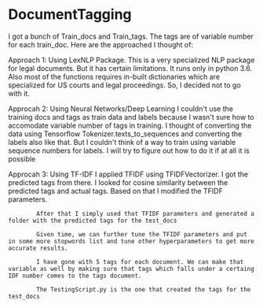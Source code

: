# DocumentTagging
I got a bunch of Train_docs and Train_tags. The tags are of variable number for each train_doc. Here are the approached I thought of:

Approach 1: Using LexNLP Package. 
            This is a very specialized NLP package for legal documents. But it has certain limitations. It runs only in python 3.6.
			Also most of the functions requires in-built dictionaries which are specialized for US courts and legal proceedings.
			So, I decided not to go with it. 
			
Approcah 2: Using Neural Networks/Deep Learning
            I couldn't use the training docs and tags as train data and labels because I wasn't sure how to accomodate variable number of tags in training.
			I thought of converting the data using Tensorflow Tokenizer.texts_to_sequences and converting the labels also like that. But I couldn't think of a way to train using variable sequence numbers for labels.
			I will try to figure out how to do it if at all it is possible
			
Approcah 3: Using TF-IDF
      I applied TFIDF using TFIDFVectorizer.
			I got the predicted tags from there.
			I looked for cosine similarity between the predicted tags and actual tags. Based on that I modified the TFIDF parameters.
			
			After that I simply used that TFIDF parameters and generated a folder with the predicted tags for the test_docs
			
			Given time, we can further tune the TFIDF parameters and put in some more stopwords list and tune other hyperparameters to get more accurate results.
			
			I have gone with 5 tags for each document. We can make that variable as well by making sure that tags which falls under a certaing IDF number comes to the tags document.
			
			The TestingScript.py is the one that created the tags for the test_docs
			
			
			
